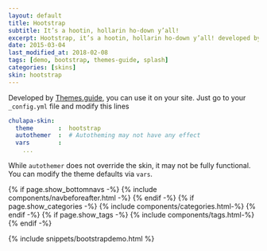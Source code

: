 ```yaml
---
layout: default
title: Hootstrap
subtitle: It’s a hootin, hollarin ho-down y’all!
excerpt: Hootstrap, it’s a hootin, hollarin ho-down y’all! developed by Themes.guide
date: 2015-03-04
last_modified_at: 2018-02-08
tags: [demo, bootstrap, themes-guide, splash]
categories: [skins]
skin: hootstrap 
---
```



Developed by [Themes.guide](http://themes.guide/), you can use it on your site. Just go to your `_config.yml` file and modify this lines

```yaml
chulapa-skin: 
  theme       :  hootstrap 
  autothemer  :  # Autotheming may not have any effect
  vars        :    
    ...
```


While `autothemer` does not override the skin, it may not be fully functional. You can modify the theme defaults via `vars`.




{% if page.show_bottomnavs -%}
{% include components/navbeforeafter.html -%}
{% endif -%}
{% if page.show_categories -%}
{% include components/categories.html-%}
{% endif -%}
{% if page.show_tags -%}
{% include components/tags.html-%}
{% endif -%}


{% include snippets/bootstrapdemo.html  %}
